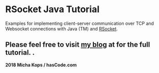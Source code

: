 # RSocket Java Tutorial

Examples for implementing client-server communication over TCP and Websocket connections 
with Java (TM) and [RSocket].

Please feel free to visit [my blog] at for the full tutorial.
.
----

**2018 Micha Kops / hasCode.com**

   [Apache Maven]:http://maven.apache.org/
   [RSocket]:http://rsocket.io/
   [my blog]:https://www.hascode.com/2018/11/implementing-reactive-client-server-communication-over-tcp-or-websockets-with-rsocket-and-java/
